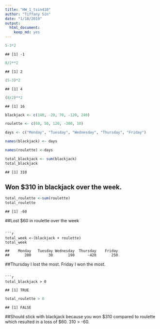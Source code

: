 ```yaml
---
title: "HW_1_tsin410"
author: "Tiffany Sin"
date: "1/18/2019"
output: 
  html_document: 
    keep_md: yes
---
```


```r
5-3*2
```

```
## [1] -1
```

```r
8/2**2
```

```
## [1] 2
```

```r
(5-3)*2
```

```
## [1] 4
```

```r
(8/2)**2
```

```
## [1] 16
```

```r
blackjack <- c(140, -20, 70, -120, 240)
```

```r
roulette <- c(60, 50, 120, -300, 10)
```

```r
days <- c("Monday", "Tuesday", "Wednesday", "Thursday", "Friday")
```

```r
names(blackjack) <- days
```

```r
names(roulette) <-days
```

```r
total_blackjack <- sum(blackjack)
total_blackjack
```

```
## [1] 310
```
## Won $310 in blackjack over the week.

```r
total_roulette <-sum(roulette)
total_roulette
```

```
## [1] -60
```
##Lost $60 in roulette over the week
```

```r
total_week <-(blackjack + roulette)
total_week
```

```
##    Monday   Tuesday Wednesday  Thursday    Friday 
##       200        30       190      -420       250
```
##Thursday I lost the most. Friday I won the most.
```

```r
total_blackjack > 0
```

```
## [1] TRUE
```

```r
total_roulette > 0 
```

```
## [1] FALSE
```

##Should stick with blackjack because you won $310 compared to roulette which resulted in a loss of $60. 310 > -60.

